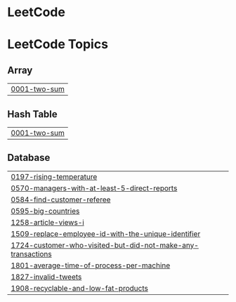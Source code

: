 # LeetCode
<!---LeetCode Topics Start-->
# LeetCode Topics
## Array
|  |
| ------- |
| [0001-two-sum](https://github.com/HyunbeenLim/LeetCode/tree/master/0001-two-sum) |
## Hash Table
|  |
| ------- |
| [0001-two-sum](https://github.com/HyunbeenLim/LeetCode/tree/master/0001-two-sum) |
## Database
|  |
| ------- |
| [0197-rising-temperature](https://github.com/HyunbeenLim/LeetCode/tree/master/0197-rising-temperature) |
| [0570-managers-with-at-least-5-direct-reports](https://github.com/HyunbeenLim/LeetCode/tree/master/0570-managers-with-at-least-5-direct-reports) |
| [0584-find-customer-referee](https://github.com/HyunbeenLim/LeetCode/tree/master/0584-find-customer-referee) |
| [0595-big-countries](https://github.com/HyunbeenLim/LeetCode/tree/master/0595-big-countries) |
| [1258-article-views-i](https://github.com/HyunbeenLim/LeetCode/tree/master/1258-article-views-i) |
| [1509-replace-employee-id-with-the-unique-identifier](https://github.com/HyunbeenLim/LeetCode/tree/master/1509-replace-employee-id-with-the-unique-identifier) |
| [1724-customer-who-visited-but-did-not-make-any-transactions](https://github.com/HyunbeenLim/LeetCode/tree/master/1724-customer-who-visited-but-did-not-make-any-transactions) |
| [1801-average-time-of-process-per-machine](https://github.com/HyunbeenLim/LeetCode/tree/master/1801-average-time-of-process-per-machine) |
| [1827-invalid-tweets](https://github.com/HyunbeenLim/LeetCode/tree/master/1827-invalid-tweets) |
| [1908-recyclable-and-low-fat-products](https://github.com/HyunbeenLim/LeetCode/tree/master/1908-recyclable-and-low-fat-products) |
<!---LeetCode Topics End-->